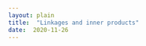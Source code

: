 ```yaml
---
layout: plain
title:  "Linkages and inner products"
date:  2020-11-26
---
```


<div id="sketch-holder"></div>

<html>
<head>

<script src="https://cdn.jsdelivr.net/npm/p5@1.1.9/lib/p5.js"></script>
<script>

let firstRad = 6, rad = 180;
let mx = [], my = [], rotx = [], roty = [], Mx = [], My = [];
let input1, linkageToggle = 0, polyToggle = 0, DFToggle=0;

function setup() {
  createCanvas(400, 400);
  
  input = createInput();
  input.position(35, 107);
  input.size(50);
  }

function draw() {
  background(255);
  
  strokeWeight(2);
  stroke(200);
  circle(height/2, width/2, 2*rad);
  strokeWeight(12);
  point(height/2, width/2);
  
  let len = mx.length;
  strokeWeight(0);
  textSize(18);
  text('d= ' + str(mx.length), 7, 45);
  text('s= ', 8, 67)
  
  if (linkageToggle === 0) {
    if (polyToggle === 1) {
      for (let i = 0; i < len-1; i++) {
        strokeWeight(1);
        stroke(130);
        line(mx[i], my[i], mx[i+1], my[i+1]);
      }
      line(mx[len-1], my[len-1], mx[0], my[0]);
    }
    for (let i = 0; i < len; i++) {
      strokeWeight(2);
      stroke(200, 0, 0);
      line(width/2, height/2, mx[i], my[i]);
      if (i === 0) {
      stroke(0);
	  } else {  }
      strokeWeight(firstRad*(5/3));
      point(mx[i], my[i]);
      stroke(255);
      strokeWeight(firstRad);
      point(mx[i], my[i]);
    }
  } else if (linkageToggle === 1) {
    for (let i = 0; i < len; i++) {
      let sumx = 0, sumy = 0;
      let angle = DFToggle * input.value() * TWO_PI / len;
      rotx[i] = (mx[i]-width/2) * cos(i * angle) - (my[i]-height/2) * sin(i * angle);
      roty[i] = (mx[i]-width/2) * sin(i * angle) + (my[i]-height/2) * cos(i * angle);
      for (let j = 0; j < i+1; j++) {
        sumx = sumx + rotx[j];
        sumy = sumy + roty[j];
      }
      Mx[i] = sumx + width/2;
      My[i] = sumy + height/2;
    }
    strokeWeight(2);
    stroke(0, 200, 200); 
    line(width/2, height/2,Mx[0],My[0]);
    for (let i = 0; i < len-1; i++) {
      line(Mx[i],My[i],Mx[i+1],My[i+1]);
    }
    
    if (DFToggle === 1) {
      strokeWeight(2);
      stroke(0, 0, 200);
      line(width/2, height/2, Mx[len-1],My[len-1]);
    }
    strokeWeight(firstRad*(5/3));
    point(Mx[len-1],My[len-1]);
    stroke(255);
    strokeWeight(firstRad);
    point(Mx[len-1],My[len-1]);
  }
}

function mousePressed() {
  if ((mouseX > 60) && (mouseY > 60)) {
    mx.push(mouseX);
    my.push(mouseY);
  }
}

function keyPressed() {
  if (keyCode == 76) {
    if (linkageToggle === 0) {
      linkageToggle = 1;
    } else { 
      linkageToggle = 0;
    }  
  } else if (keyCode == 80) {
    if (polyToggle === 0) {
      polyToggle = 1;
    } else { 
      polyToggle = 0;
    }  
  } else if (keyCode == 84) {
    if (DFToggle === 0) {
      DFToggle = 1;
    } else { 
      DFToggle = 0;
    }  
  }
}

</script>
</head>
</html>
